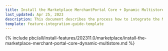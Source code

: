 ```yaml
---
title: Install the Marketplace MerchantPortal Core + Dynamic Multistore
last_updated: Apr 25, 2023
description: This document describes the process how to integrate the Marketplace MerchantPortal Core + Dynamic Store feature into a Spryker project.
template: feature-integration-guide-template
---
```


{% include pbc/all/install-features/202311.0/marketplace/install-the-marketplace-merchant-portal-core-dynamic-multistore.md %} <!-- To edit, see /_includes/pbc/all/install-features/202311.0/marketplace/install-the-marketplace-merchant-portal-core-dynamic-multistore.md -->
